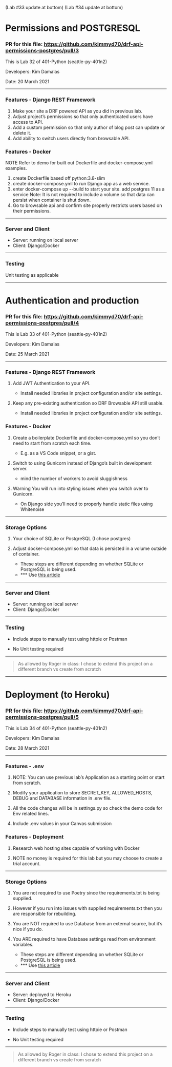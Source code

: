 (Lab #33 update at bottom)
(Lab #34 update at bottom)

# Permissions and POSTGRESQL

### PR for this file: https://github.com/kimmyd70/drf-api-permissions-postgres/pull/3

This is Lab 32 of 401-Python (seattle-py-401n2)

Developers: Kim Damalas

Date: 20 March 2021
____________________

### Features - Django REST Framework
1. Make your site a DRF powered API as you did in previous lab.
2. Adjust project’s permissions so that only authenticated users have access to API.
3. Add a custom permission so that only author of blog post can update or delete it.
4. Add ability to switch users directly from browsable API.

### Features - Docker
NOTE Refer to demo for built out Dockerfile and docker-compose.yml examples.

1. create Dockerfile based off python:3.8-slim
2. create docker-compose.yml to run Django app as a web service.
3. enter docker-compose up --build to start your site.
add postgres 11 as a service
Note: It is not required to include a volume so that data can persist when container is shut down.
4. Go to browsable api and confirm site properly restricts users based on their permissions.

__________________

### Server and Client

- Server: running on local server
- Client: Django/Docker

____________________

### Testing

Unit testing as applicable

________________

# Authentication and production

### PR for this file: https://github.com/kimmyd70/drf-api-permissions-postgres/pull/4

This is Lab 33 of 401-Python (seattle-py-401n2)

Developers: Kim Damalas

Date: 25 March 2021
____________________

### Features - Django REST Framework
1. Add JWT Authentication to your API.

    - Install needed libraries in project configuration and/or site settings.
2. Keep any pre-existing authentication so DRF Browsable API still usable.

    - Install needed libraries in project configuration and/or site settings.


### Features - Docker
1. Create a boilerplate Dockerfile and docker-compose.yml so you don’t need to start from scratch each time.

    - E.g. as a VS Code snippet, or a gist.
2. Switch to using Gunicorn instead of Django’s built in development server.

    - mind the number of workers to avoid sluggishness
3. Warning You will run into styling issues when you switch over to Gunicorn.

    - On Django side you’ll need to properly handle static files using Whitenoise
__________________

### Storage Options

1. Your choice of SQLite or PostgreSQL (I chose postgres)

2. Adjust docker-compose.yml so that data is persisted in a volume outside of container.
    - These steps are different depending on whether SQLite or PostgreSQL is being used.
    - *** Use [this article](https://medium.com/analytics-vidhya/getting-started-with-postgresql-using-docker-compose-34d6b808c47c)

________________

### Server and Client

- Server: running on local server
- Client: Django/Docker

____________________

### Testing

- Include steps to manually test using httpie or Postman

- No Unit testing required

________________

> As allowed by Roger in class:  I chose to extend this project on a different branch vs create from scratch

___________________

# Deployment (to Heroku)

### PR for this file: https://github.com/kimmyd70/drf-api-permissions-postgres/pull/5

This is Lab 34 of 401-Python (seattle-py-401n2)

Developers: Kim Damalas

Date: 28 March 2021
____________________

### Features - .env
1. NOTE: You can use previous lab’s Application as a starting point or start from scratch.

2. Modify your application to store SECRET_KEY, ALLOWED_HOSTS, DEBUG and DATABASE information in .env file.

3. All the code changes will be in settings.py so check the demo code for Env related lines.

4. Include .env values in your Canvas submission

### Features - Deployment
1. Research web hosting sites capable of working with Docker

2. NOTE no money is required for this lab but you may choose to create a trial account.
__________________

### Storage Options

1. You are not required to use Poetry since the requirements.txt is being supplied.

2. However if you run into issues with supplied requirements.txt then you are responsible for rebuilding.

3. You are NOT required to use Database from an external source, but it’s nice if you do.

4. You ARE required to have Database settings read from environment variables.


    - These steps are different depending on whether SQLite or PostgreSQL is being used.
    - *** Use [this article](https://medium.com/analytics-vidhya/getting-started-with-postgresql-using-docker-compose-34d6b808c47c)

________________

### Server and Client

- Server: deployed to Heroku
- Client: Django/Docker

____________________

### Testing

- Include steps to manually test using httpie or Postman

- No Unit testing required

________________

> As allowed by Roger in class:  I chose to extend this project on a different branch vs create from scratch